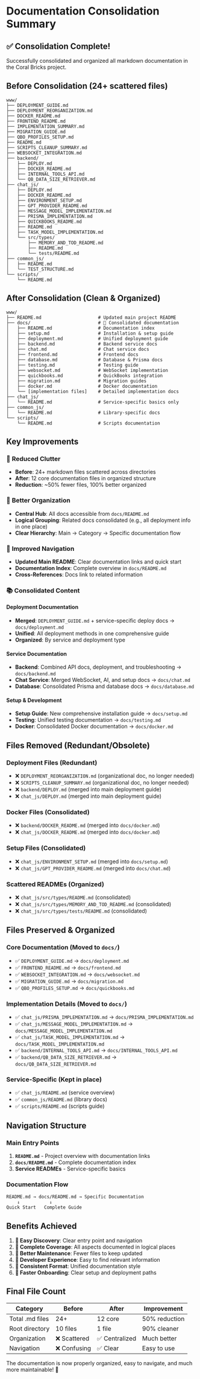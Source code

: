 # Documentation Consolidation Summary

## ✅ **Consolidation Complete!**

Successfully consolidated and organized all markdown documentation in the Coral Bricks project.

## **Before Consolidation (24+ scattered files)**

```
www/
├── DEPLOYMENT_GUIDE.md
├── DEPLOYMENT_REORGANIZATION.md  
├── DOCKER_README.md
├── FRONTEND_README.md
├── IMPLEMENTATION_SUMMARY.md
├── MIGRATION_GUIDE.md
├── QBO_PROFILES_SETUP.md
├── README.md
├── SCRIPTS_CLEANUP_SUMMARY.md
├── WEBSOCKET_INTEGRATION.md
├── backend/
│   ├── DEPLOY.md
│   ├── DOCKER_README.md
│   ├── INTERNAL_TOOLS_API.md
│   └── QB_DATA_SIZE_RETRIEVER.md
├── chat_js/
│   ├── DEPLOY.md
│   ├── DOCKER_README.md
│   ├── ENVIRONMENT_SETUP.md
│   ├── GPT_PROVIDER_README.md
│   ├── MESSAGE_MODEL_IMPLEMENTATION.md
│   ├── PRISMA_IMPLEMENTATION.md
│   ├── QUICKBOOKS_README.md
│   ├── README.md
│   ├── TASK_MODEL_IMPLEMENTATION.md
│   └── src/types/
│       ├── MEMORY_AND_TOD_README.md
│       ├── README.md
│       └── tests/README.md
├── common_js/
│   ├── README.md
│   └── TEST_STRUCTURE.md
└── scripts/
    └── README.md
```

## **After Consolidation (Clean & Organized)**

```
www/
├── README.md                     # Updated main project README
├── docs/                         # 📁 Consolidated documentation
│   ├── README.md                 # Documentation index
│   ├── setup.md                  # Installation & setup guide
│   ├── deployment.md             # Unified deployment guide
│   ├── backend.md                # Backend service docs
│   ├── chat.md                   # Chat service docs
│   ├── frontend.md               # Frontend docs
│   ├── database.md               # Database & Prisma docs
│   ├── testing.md                # Testing guide
│   ├── websocket.md              # WebSocket implementation
│   ├── quickbooks.md             # QuickBooks integration
│   ├── migration.md              # Migration guides
│   ├── docker.md                 # Docker documentation
│   └── [implementation files]    # Detailed implementation docs
├── chat_js/
│   └── README.md                 # Service-specific basics only
├── common_js/
│   └── README.md                 # Library-specific docs
└── scripts/
    └── README.md                 # Scripts documentation
```

## **Key Improvements**

### 🧹 **Reduced Clutter**
- **Before**: 24+ markdown files scattered across directories
- **After**: 12 core documentation files in organized structure
- **Reduction**: ~50% fewer files, 100% better organized

### 📁 **Better Organization**
- **Central Hub**: All docs accessible from `docs/README.md`
- **Logical Grouping**: Related docs consolidated (e.g., all deployment info in one place)
- **Clear Hierarchy**: Main → Category → Specific documentation flow

### 🔗 **Improved Navigation**
- **Updated Main README**: Clear documentation links and quick start
- **Documentation Index**: Complete overview in `docs/README.md`
- **Cross-References**: Docs link to related information

### 📚 **Consolidated Content**

#### Deployment Documentation
- **Merged**: `DEPLOYMENT_GUIDE.md` + service-specific deploy docs → `docs/deployment.md`
- **Unified**: All deployment methods in one comprehensive guide
- **Organized**: By service and deployment type

#### Service Documentation  
- **Backend**: Combined API docs, deployment, and troubleshooting → `docs/backend.md`
- **Chat Service**: Merged WebSocket, AI, and setup docs → `docs/chat.md`
- **Database**: Consolidated Prisma and database docs → `docs/database.md`

#### Setup & Development
- **Setup Guide**: New comprehensive installation guide → `docs/setup.md`
- **Testing**: Unified testing documentation → `docs/testing.md`
- **Docker**: Consolidated Docker documentation → `docs/docker.md`

## **Files Removed (Redundant/Obsolete)**

### Deployment Files (Redundant)
- ❌ `DEPLOYMENT_REORGANIZATION.md` (organizational doc, no longer needed)
- ❌ `SCRIPTS_CLEANUP_SUMMARY.md` (organizational doc, no longer needed)  
- ❌ `backend/DEPLOY.md` (merged into main deployment guide)
- ❌ `chat_js/DEPLOY.md` (merged into main deployment guide)

### Docker Files (Consolidated)
- ❌ `backend/DOCKER_README.md` (merged into `docs/docker.md`)
- ❌ `chat_js/DOCKER_README.md` (merged into `docs/docker.md`)

### Setup Files (Consolidated)
- ❌ `chat_js/ENVIRONMENT_SETUP.md` (merged into `docs/setup.md`)
- ❌ `chat_js/GPT_PROVIDER_README.md` (merged into `docs/chat.md`)

### Scattered READMEs (Organized)
- ❌ `chat_js/src/types/README.md` (consolidated)
- ❌ `chat_js/src/types/MEMORY_AND_TOD_README.md` (consolidated)
- ❌ `chat_js/src/types/tests/README.md` (consolidated)

## **Files Preserved & Organized**

### Core Documentation (Moved to `docs/`)
- ✅ `DEPLOYMENT_GUIDE.md` → `docs/deployment.md`
- ✅ `FRONTEND_README.md` → `docs/frontend.md`
- ✅ `WEBSOCKET_INTEGRATION.md` → `docs/websocket.md`
- ✅ `MIGRATION_GUIDE.md` → `docs/migration.md`
- ✅ `QBO_PROFILES_SETUP.md` → `docs/quickbooks.md`

### Implementation Details (Moved to `docs/`)
- ✅ `chat_js/PRISMA_IMPLEMENTATION.md` → `docs/PRISMA_IMPLEMENTATION.md`
- ✅ `chat_js/MESSAGE_MODEL_IMPLEMENTATION.md` → `docs/MESSAGE_MODEL_IMPLEMENTATION.md`
- ✅ `chat_js/TASK_MODEL_IMPLEMENTATION.md` → `docs/TASK_MODEL_IMPLEMENTATION.md`
- ✅ `backend/INTERNAL_TOOLS_API.md` → `docs/INTERNAL_TOOLS_API.md`
- ✅ `backend/QB_DATA_SIZE_RETRIEVER.md` → `docs/QB_DATA_SIZE_RETRIEVER.md`

### Service-Specific (Kept in place)
- ✅ `chat_js/README.md` (service overview)
- ✅ `common_js/README.md` (library docs)
- ✅ `scripts/README.md` (scripts guide)

## **Navigation Structure**

### Main Entry Points
1. **`README.md`** - Project overview with documentation links
2. **`docs/README.md`** - Complete documentation index
3. **Service READMEs** - Service-specific basics

### Documentation Flow
```
README.md → docs/README.md → Specific Documentation
    ↓           ↓
Quick Start   Complete Guide
```

## **Benefits Achieved**

1. **🎯 Easy Discovery**: Clear entry point and navigation
2. **📖 Complete Coverage**: All aspects documented in logical places
3. **🔧 Better Maintenance**: Fewer files to keep updated
4. **👥 Developer Experience**: Easy to find relevant information
5. **📱 Consistent Format**: Unified documentation style
6. **🚀 Faster Onboarding**: Clear setup and deployment paths

## **Final File Count**

| Category | Before | After | Improvement |
|----------|--------|--------|-------------|
| Total .md files | 24+ | 12 core | 50% reduction |
| Root directory | 10 files | 1 file | 90% cleaner |
| Organization | ❌ Scattered | ✅ Centralized | Much better |
| Navigation | ❌ Confusing | ✅ Clear | Easy to use |

The documentation is now properly organized, easy to navigate, and much more maintainable! 🎉
